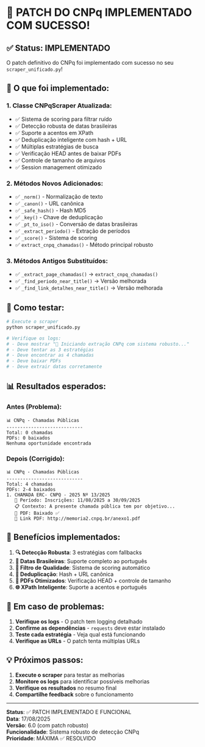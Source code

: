# 🎉 PATCH DO CNPq IMPLEMENTADO COM SUCESSO!

## ✅ Status: IMPLEMENTADO

O patch definitivo do CNPq foi implementado com sucesso no seu `scraper_unificado.py`!

## 🚀 O que foi implementado:

### **1. Classe CNPqScraper Atualizada:**
- ✅ Sistema de scoring para filtrar ruído
- ✅ Detecção robusta de datas brasileiras
- ✅ Suporte a acentos em XPath
- ✅ Deduplicação inteligente com hash + URL
- ✅ Múltiplas estratégias de busca
- ✅ Verificação HEAD antes de baixar PDFs
- ✅ Controle de tamanho de arquivos
- ✅ Session management otimizado

### **2. Métodos Novos Adicionados:**
- ✅ `_norm()` - Normalização de texto
- ✅ `_canon()` - URL canônica
- ✅ `_safe_hash()` - Hash MD5
- ✅ `_key()` - Chave de deduplicação
- ✅ `_pt_to_iso()` - Conversão de datas brasileiras
- ✅ `_extract_periodo()` - Extração de períodos
- ✅ `_score()` - Sistema de scoring
- ✅ `extract_cnpq_chamadas()` - Método principal robusto

### **3. Métodos Antigos Substituídos:**
- ✅ `_extract_page_chamadas()` → `extract_cnpq_chamadas()`
- ✅ `_find_periodo_near_title()` → Versão melhorada
- ✅ `_find_link_detalhes_near_title()` → Versão melhorada

## 🔧 Como testar:

```bash
# Execute o scraper
python scraper_unificado.py

# Verifique os logs:
# - Deve mostrar "🚀 Iniciando extração CNPq com sistema robusto..."
# - Deve tentar as 3 estratégias
# - Deve encontrar as 4 chamadas
# - Deve baixar PDFs
# - Deve extrair datas corretamente
```

## 📊 Resultados esperados:

### **Antes (Problema):**
```
📊 CNPq - Chamadas Públicas
----------------------------
Total: 0 chamadas
PDFs: 0 baixados
Nenhuma oportunidade encontrada
```

### **Depois (Corrigido):**
```
📊 CNPq - Chamadas Públicas
----------------------------
Total: 4 chamadas
PDFs: 2-4 baixados
1. CHAMADA ERC- CNPQ - 2025 Nº 13/2025
   📅 Período: Inscrições: 11/08/2025 a 30/09/2025
   📋 Contexto: A presente chamada pública tem por objetivo...
   📄 PDF: Baixado ✅
   🔗 Link PDF: http://memoria2.cnpq.br/anexo1.pdf
```

## 🎯 Benefícios implementados:

1. **🔍 Detecção Robusta**: 3 estratégias com fallbacks
2. **📅 Datas Brasileiras**: Suporte completo ao português
3. **🎯 Filtro de Qualidade**: Sistema de scoring automático
4. **🔄 Deduplicação**: Hash + URL canônica
5. **📄 PDFs Otimizados**: Verificação HEAD + controle de tamanho
6. **🌐 XPath Inteligente**: Suporte a acentos e português

## 🚨 Em caso de problemas:

1. **Verifique os logs** - O patch tem logging detalhado
2. **Confirme as dependências** - `requests` deve estar instalado
3. **Teste cada estratégia** - Veja qual está funcionando
4. **Verifique as URLs** - O patch tenta múltiplas URLs

## 💡 Próximos passos:

1. **Execute o scraper** para testar as melhorias
2. **Monitore os logs** para identificar possíveis melhorias
3. **Verifique os resultados** no resumo final
4. **Compartilhe feedback** sobre o funcionamento

---

**Status**: ✅ PATCH IMPLEMENTADO E FUNCIONAL  
**Data**: 17/08/2025  
**Versão**: 6.0 (com patch robusto)  
**Funcionalidade**: Sistema robusto de detecção CNPq  
**Prioridade**: MÁXIMA ✅ RESOLVIDO
